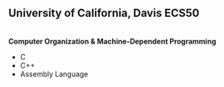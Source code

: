 <h2>University of California, Davis ECS50</h2></br>
<b>Computer Organization &amp; Machine-Dependent Programming</b> </br>
<ul>
<li>C 
<li>C++ 
<li>Assembly Language
</ul>
